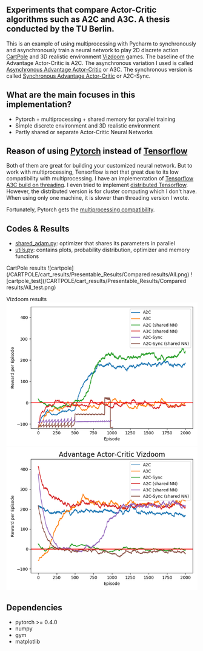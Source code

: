 ## Experiments that compare Actor-Critic algorithms such as A2C and A3C. A thesis conducted by the TU Berlin.

This is an example of using multiprocessing with Pycharm to synchronously and asynchronously train a
neural network to play 2D discrete action [CartPole](https://gym.openai.com/envs/CartPole-v0/) and
3D realistic environment [Vizdoom](https://github.com/mwydmuch/ViZDoom) games. The baseline of the Advantage Actor-Critic is A2C. The asynchronous variation I used is called [Asynchronous Advantage Actor-Critic](https://arxiv.org/pdf/1602.01783.pdf) or A3C. The synchronous version is called [Synchronous Advantage Actor-Critic](https://openai.com/blog/baselines-acktr-a2c/) or A2C-Sync.

## What are the main focuses in this implementation?

* Pytorch + multiprocessing + shared memory for parallel training
* Simple discrete environment and 3D realistic environment
* Partly shared or separate Actor-Critic Neural Networks

## Reason of using [Pytorch](http://pytorch.org/) instead of [Tensorflow](https://www.tensorflow.org/)

Both of them are great for building your customized neural network. But to work
with multiprocessing, Tensorflow is not that great due to its low compatibility with multiprocessing.
I have an implementation of [Tensorflow A3C build on threading](https://github.com/MorvanZhou/Reinforcement-learning-with-tensorflow/tree/master/contents/10_A3C).
I even tried to implement [distributed Tensorflow](https://github.com/MorvanZhou/Reinforcement-learning-with-tensorflow/blob/master/contents/10_A3C/A3C_distributed_tf.py).
However, the distributed version is for cluster computing which I don't have.
When using only one machine, it is slower than threading version I wrote.

Fortunately, Pytorch gets the [multiprocessing compatibility](http://pytorch.org/docs/master/notes/multiprocessing.html).

## Codes & Results

* [shared_adam.py](/CARTPOLE/shared_adam.py): optimizer that shares its parameters in parallel
* [utils.py](/CARTPOLE/cart_utils.py): contains plots, probability distribution, optimizer and memory functions


CartPole results
![cartpole](/CARTPOLE/cart_results/Presentable_Results/Compared results/All.png)
![cartpole_test](/CARTPOLE/cart_results/Presentable_Results/Compared results/All_test.png)


Vizdoom results
![vizdoom](/VIZDOOM/doom_results/Compared/all.png)
![vizdoom_test](/VIZDOOM/doom_results/Compared/all_test.png)

## Dependencies

* pytorch >= 0.4.0
* numpy
* gym
* matplotlib
